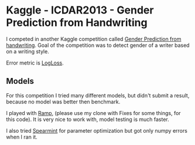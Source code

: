 # Kaggle - ICDAR2013 - Gender Prediction from Handwriting

I competed in another Kaggle competition called [Gender Prediction from handwriting](https://www.kaggle.com/c/icdar2013-gender-prediction-from-handwriting). Goal of the competition was to detect gender of a writer based on a writing style. 

Error metric is [LogLoss](https://www.kaggle.com/wiki/LogarithmicLoss).

## Models
For this competition I tried many different models, but didn't submit a result, because no model was better then benchmark.

I played with [Ramp](https://github.com/kvh/ramp), (please use my clone with Fixes for some things, for this code).
It is very nice to work with, model testing is much faster.

I also tried [Spearmint](https://github.com/JasperSnoek/spearmint) for parameter optimization but got only numpy errors when I ran it.

